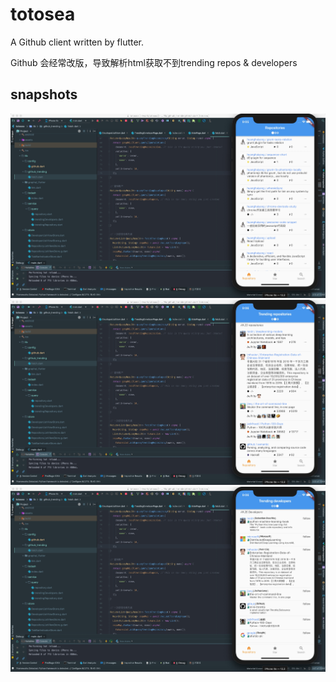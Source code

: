 # totosea
A Github client written by flutter.

Github 会经常改版，导致解析html获取不到trending repos & developers

## snapshots
![Image text](./samples/images/20190607210559.jpg)
![Image text](./samples/images/20190607210608.jpg)
![Image text](./samples/images/20190607210617.jpg)
